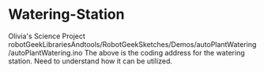 # Watering-Station
Olivia's Science Project
robotGeekLibrariesAndtools/RobotGeekSketches/Demos/autoPlantWatering/autoPlantWatering.ino 
The above is the coding address for the watering station.  Need to understand how it can be utilized.
